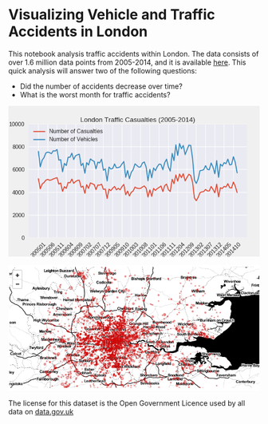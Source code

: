 # Visualizing Vehicle and Traffic Accidents in London

This notebook analysis traffic accidents within London. The data consists of over 1.6 million data points from 2005-2014, and it is available [here](https://www.dft.gov.uk/traffic-counts/download.php). This quick analysis will answer two of the following questions:

- Did the number of accidents decrease over time?
- What is the worst month for traffic accidents? 


![accident-graph](accidents-occurred.png)

![london-map](map.png)



The license for this dataset is the Open Government Licence used by all data on [data.gov.uk](http://www.nationalarchives.gov.uk/doc/open-government-licence/version/3/) 
